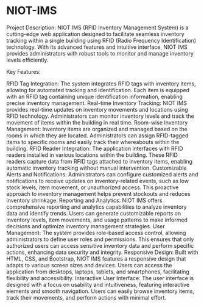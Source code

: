 # NIOT-IMS
 
Project Description:
NIOT IMS (RFID Inventory Management System) is a cutting-edge web application designed to facilitate seamless inventory tracking within a single building using RFID (Radio Frequency Identification) technology. With its advanced features and intuitive interface, NIOT IMS provides administrators with robust tools to monitor and manage inventory levels efficiently.

Key Features:

RFID Tag Integration: The system integrates RFID tags with inventory items, allowing for automated tracking and identification. Each item is equipped with an RFID tag containing unique identification information, enabling precise inventory management.
Real-time Inventory Tracking: NIOT IMS provides real-time updates on inventory movements and locations using RFID technology. Administrators can monitor inventory levels and track the movement of items within the building in real time.
Room-wise Inventory Management: Inventory items are organized and managed based on the rooms in which they are located. Administrators can assign RFID-tagged items to specific rooms and easily track their whereabouts within the building.
RFID Reader Integration: The application interfaces with RFID readers installed in various locations within the building. These RFID readers capture data from RFID tags attached to inventory items, enabling automatic inventory tracking without manual intervention.
Customizable Alerts and Notifications: Administrators can configure customized alerts and notifications to receive updates on inventory-related events, such as low stock levels, item movement, or unauthorized access. This proactive approach to inventory management helps prevent stockouts and reduces inventory shrinkage.
Reporting and Analytics: NIOT IMS offers comprehensive reporting and analytics capabilities to analyze inventory data and identify trends. Users can generate customizable reports on inventory levels, item movements, and usage patterns to make informed decisions and optimize inventory management strategies.
User Management: The system provides role-based access control, allowing administrators to define user roles and permissions. This ensures that only authorized users can access sensitive inventory data and perform specific actions, enhancing data security and integrity.
Responsive Design: Built with HTML, CSS, and Bootstrap, NIOT IMS features a responsive design that adapts to various screen sizes and devices. Users can access the application from desktops, laptops, tablets, and smartphones, facilitating flexibility and accessibility.
Interactive User Interface: The user interface is designed with a focus on usability and intuitiveness, featuring interactive elements and smooth navigation. Users can easily browse inventory items, track their movements, and perform actions with minimal effort.
